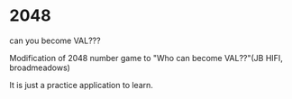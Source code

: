 2048
====

can you become VAL???


Modification of 2048 number game to "Who can become VAL??"(JB HIFI, broadmeadows)

It is just a practice application to learn. 

